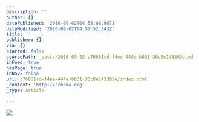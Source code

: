 ```yaml
---
description: ''
author: []
datePublished: '2016-09-02T04:58:08.907Z'
dateModified: '2016-09-02T04:57:52.343Z'
title: ''
publisher: {}
via: {}
starred: false
sourcePath: _posts/2016-09-02-c76601cd-f4ee-444e-b831-30c8e143392e.md
inFeed: true
hasPage: true
inNav: false
url: c76601cd-f4ee-444e-b831-30c8e143392e/index.html
_context: 'http://schema.org'
_type: Article

---
```

![](https://the-grid-user-content.s3-us-west-2.amazonaws.com/84e1661d-a532-4668-a4fb-c8a8b25ba8fd.jpg)